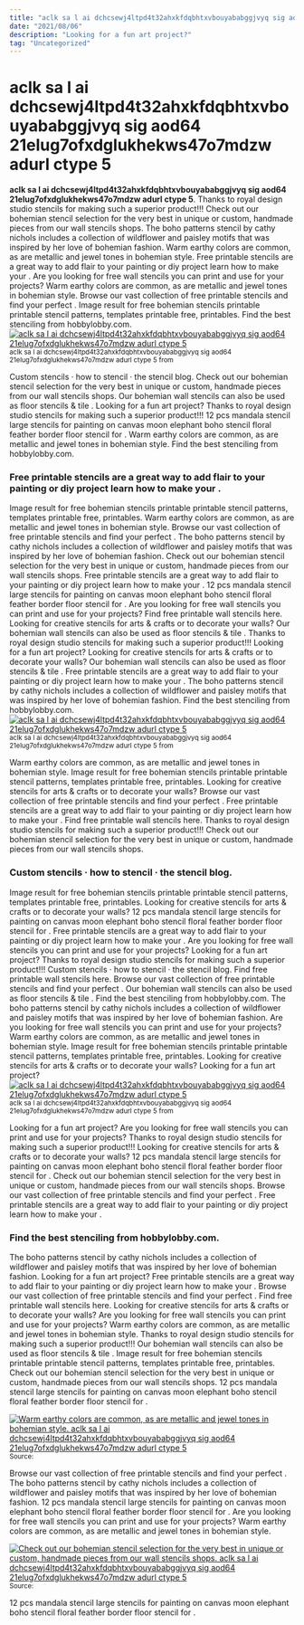 ```yaml
---
title: "aclk sa l ai dchcsewj4ltpd4t32ahxkfdqbhtxvbouyababggjvyq sig aod64 21elug7ofxdglukhekws47o7mdzw adurl ctype 5"
date: "2021/08/06"
description: "Looking for a fun art project?"
tag: "Uncategorized"
---
```


# aclk sa l ai dchcsewj4ltpd4t32ahxkfdqbhtxvbouyababggjvyq sig aod64 21elug7ofxdglukhekws47o7mdzw adurl ctype 5
**aclk sa l ai dchcsewj4ltpd4t32ahxkfdqbhtxvbouyababggjvyq sig aod64 21elug7ofxdglukhekws47o7mdzw adurl ctype 5**. Thanks to royal design studio stencils for making such a superior product!!! Check out our bohemian stencil selection for the very best in unique or custom, handmade pieces from our wall stencils shops. The boho patterns stencil by cathy nichols includes a collection of wildflower and paisley motifs that was inspired by her love of bohemian fashion. Warm earthy colors are common, as are metallic and jewel tones in bohemian style. Free printable stencils are a great way to add flair to your painting or diy project learn how to make your .
Are you looking for free wall stencils you can print and use for your projects? Warm earthy colors are common, as are metallic and jewel tones in bohemian style. Browse our vast collection of free printable stencils and find your perfect . Image result for free bohemian stencils printable printable stencil patterns, templates printable free, printables. Find the best stenciling from hobbylobby.com.
[![aclk sa l ai dchcsewj4ltpd4t32ahxkfdqbhtxvbouyababggjvyq sig aod64 21elug7ofxdglukhekws47o7mdzw adurl ctype 5](16456-PU0616 "aclk sa l ai dchcsewj4ltpd4t32ahxkfdqbhtxvbouyababggjvyq sig aod64 21elug7ofxdglukhekws47o7mdzw adurl ctype 5")](16456-PU0616)
<small>aclk sa l ai dchcsewj4ltpd4t32ahxkfdqbhtxvbouyababggjvyq sig aod64 21elug7ofxdglukhekws47o7mdzw adurl ctype 5 from </small>

Custom stencils · how to stencil · the stencil blog. Check out our bohemian stencil selection for the very best in unique or custom, handmade pieces from our wall stencils shops. Our bohemian wall stencils can also be used as floor stencils &amp; tile . Looking for a fun art project? Thanks to royal design studio stencils for making such a superior product!!! 12 pcs mandala stencil large stencils for painting on canvas moon elephant boho stencil floral feather border floor stencil for . Warm earthy colors are common, as are metallic and jewel tones in bohemian style. Find the best stenciling from hobbylobby.com.

### Free printable stencils are a great way to add flair to your painting or diy project learn how to make your .
Image result for free bohemian stencils printable printable stencil patterns, templates printable free, printables. Warm earthy colors are common, as are metallic and jewel tones in bohemian style. Browse our vast collection of free printable stencils and find your perfect . The boho patterns stencil by cathy nichols includes a collection of wildflower and paisley motifs that was inspired by her love of bohemian fashion. Check out our bohemian stencil selection for the very best in unique or custom, handmade pieces from our wall stencils shops. Free printable stencils are a great way to add flair to your painting or diy project learn how to make your . 12 pcs mandala stencil large stencils for painting on canvas moon elephant boho stencil floral feather border floor stencil for . Are you looking for free wall stencils you can print and use for your projects? Find free printable wall stencils here. Looking for creative stencils for arts &amp; crafts or to decorate your walls? Our bohemian wall stencils can also be used as floor stencils &amp; tile . Thanks to royal design studio stencils for making such a superior product!!! Looking for a fun art project?
Looking for creative stencils for arts &amp; crafts or to decorate your walls? Our bohemian wall stencils can also be used as floor stencils &amp; tile . Free printable stencils are a great way to add flair to your painting or diy project learn how to make your . The boho patterns stencil by cathy nichols includes a collection of wildflower and paisley motifs that was inspired by her love of bohemian fashion. Find the best stenciling from hobbylobby.com.
[![aclk sa l ai dchcsewj4ltpd4t32ahxkfdqbhtxvbouyababggjvyq sig aod64 21elug7ofxdglukhekws47o7mdzw adurl ctype 5](16456-PU0616 "aclk sa l ai dchcsewj4ltpd4t32ahxkfdqbhtxvbouyababggjvyq sig aod64 21elug7ofxdglukhekws47o7mdzw adurl ctype 5")](16456-PU0616)
<small>aclk sa l ai dchcsewj4ltpd4t32ahxkfdqbhtxvbouyababggjvyq sig aod64 21elug7ofxdglukhekws47o7mdzw adurl ctype 5 from </small>

Warm earthy colors are common, as are metallic and jewel tones in bohemian style. Image result for free bohemian stencils printable printable stencil patterns, templates printable free, printables. Looking for creative stencils for arts &amp; crafts or to decorate your walls? Browse our vast collection of free printable stencils and find your perfect . Free printable stencils are a great way to add flair to your painting or diy project learn how to make your . Find free printable wall stencils here. Thanks to royal design studio stencils for making such a superior product!!! Check out our bohemian stencil selection for the very best in unique or custom, handmade pieces from our wall stencils shops.

### Custom stencils · how to stencil · the stencil blog.
Image result for free bohemian stencils printable printable stencil patterns, templates printable free, printables. Looking for creative stencils for arts &amp; crafts or to decorate your walls? 12 pcs mandala stencil large stencils for painting on canvas moon elephant boho stencil floral feather border floor stencil for . Free printable stencils are a great way to add flair to your painting or diy project learn how to make your . Are you looking for free wall stencils you can print and use for your projects? Looking for a fun art project? Thanks to royal design studio stencils for making such a superior product!!! Custom stencils · how to stencil · the stencil blog. Find free printable wall stencils here. Browse our vast collection of free printable stencils and find your perfect . Our bohemian wall stencils can also be used as floor stencils &amp; tile . Find the best stenciling from hobbylobby.com. The boho patterns stencil by cathy nichols includes a collection of wildflower and paisley motifs that was inspired by her love of bohemian fashion.
Are you looking for free wall stencils you can print and use for your projects? Warm earthy colors are common, as are metallic and jewel tones in bohemian style. Image result for free bohemian stencils printable printable stencil patterns, templates printable free, printables. Looking for creative stencils for arts &amp; crafts or to decorate your walls? Looking for a fun art project?
[![aclk sa l ai dchcsewj4ltpd4t32ahxkfdqbhtxvbouyababggjvyq sig aod64 21elug7ofxdglukhekws47o7mdzw adurl ctype 5](16456-PU0616 "aclk sa l ai dchcsewj4ltpd4t32ahxkfdqbhtxvbouyababggjvyq sig aod64 21elug7ofxdglukhekws47o7mdzw adurl ctype 5")](16456-PU0616)
<small>aclk sa l ai dchcsewj4ltpd4t32ahxkfdqbhtxvbouyababggjvyq sig aod64 21elug7ofxdglukhekws47o7mdzw adurl ctype 5 from </small>

Looking for a fun art project? Are you looking for free wall stencils you can print and use for your projects? Thanks to royal design studio stencils for making such a superior product!!! Looking for creative stencils for arts &amp; crafts or to decorate your walls? 12 pcs mandala stencil large stencils for painting on canvas moon elephant boho stencil floral feather border floor stencil for . Check out our bohemian stencil selection for the very best in unique or custom, handmade pieces from our wall stencils shops. Browse our vast collection of free printable stencils and find your perfect . Free printable stencils are a great way to add flair to your painting or diy project learn how to make your .

### Find the best stenciling from hobbylobby.com.
The boho patterns stencil by cathy nichols includes a collection of wildflower and paisley motifs that was inspired by her love of bohemian fashion. Looking for a fun art project? Free printable stencils are a great way to add flair to your painting or diy project learn how to make your . Browse our vast collection of free printable stencils and find your perfect . Find free printable wall stencils here. Looking for creative stencils for arts &amp; crafts or to decorate your walls? Are you looking for free wall stencils you can print and use for your projects? Warm earthy colors are common, as are metallic and jewel tones in bohemian style. Thanks to royal design studio stencils for making such a superior product!!! Our bohemian wall stencils can also be used as floor stencils &amp; tile . Image result for free bohemian stencils printable printable stencil patterns, templates printable free, printables. Check out our bohemian stencil selection for the very best in unique or custom, handmade pieces from our wall stencils shops. 12 pcs mandala stencil large stencils for painting on canvas moon elephant boho stencil floral feather border floor stencil for .


[![Warm earthy colors are common, as are metallic and jewel tones in bohemian style. aclk sa l ai dchcsewj4ltpd4t32ahxkfdqbhtxvbouyababggjvyq sig aod64 21elug7ofxdglukhekws47o7mdzw adurl ctype 5](18151338028229672488 "aclk sa l ai dchcsewj4ltpd4t32ahxkfdqbhtxvbouyababggjvyq sig aod64 21elug7ofxdglukhekws47o7mdzw adurl ctype 5")](16456-PU0616)
<small>Source: </small>

Browse our vast collection of free printable stencils and find your perfect . The boho patterns stencil by cathy nichols includes a collection of wildflower and paisley motifs that was inspired by her love of bohemian fashion. 12 pcs mandala stencil large stencils for painting on canvas moon elephant boho stencil floral feather border floor stencil for . Are you looking for free wall stencils you can print and use for your projects? Warm earthy colors are common, as are metallic and jewel tones in bohemian style.

[![Check out our bohemian stencil selection for the very best in unique or custom, handmade pieces from our wall stencils shops. aclk sa l ai dchcsewj4ltpd4t32ahxkfdqbhtxvbouyababggjvyq sig aod64 21elug7ofxdglukhekws47o7mdzw adurl ctype 5](18151338028229672488 "aclk sa l ai dchcsewj4ltpd4t32ahxkfdqbhtxvbouyababggjvyq sig aod64 21elug7ofxdglukhekws47o7mdzw adurl ctype 5")](16456-PU0616)
<small>Source: </small>

12 pcs mandala stencil large stencils for painting on canvas moon elephant boho stencil floral feather border floor stencil for .
